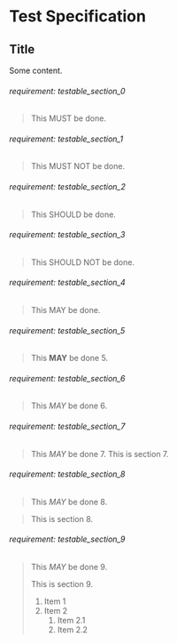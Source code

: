 # Test Specification

## Title

Some content.

###### requirement: testable_section_0
> This MUST be done.

###### requirement: testable_section_1
> This MUST NOT be done.

###### requirement: testable_section_2
> This SHOULD be done.

###### requirement: testable_section_3
> This SHOULD NOT be done.

###### requirement: testable_section_4
> This MAY be done.

###### requirement: testable_section_5
> This **MAY** be done 5.

###### requirement: testable_section_6
> This *MAY* be done 6.

###### requirement: testable_section_7
> This *MAY* be done 7.
> This is section 7.

###### requirement: testable_section_8
> This *MAY* be done 8.

> This is section 8.

###### requirement: testable_section_9
> This *MAY* be done 9.
>
> This is section 9.
> 1. Item 1
> 2. Item 2
>    1. Item 2.1
>    2. Item 2.2
